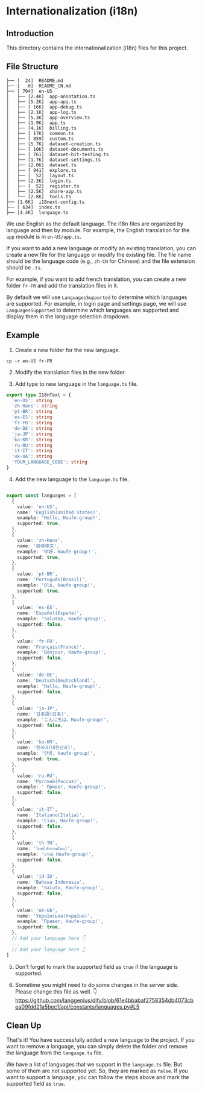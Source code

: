 # Internationalization (i18n)

## Introduction

This directory contains the internationalization (i18n) files for this project.

## File Structure

```
├── [  24]  README.md
├── [   0]  README_CN.md
├── [ 704]  en-US
│   ├── [2.4K]  app-annotation.ts
│   ├── [5.2K]  app-api.ts
│   ├── [ 16K]  app-debug.ts
│   ├── [2.1K]  app-log.ts
│   ├── [5.3K]  app-overview.ts
│   ├── [1.9K]  app.ts
│   ├── [4.1K]  billing.ts
│   ├── [ 17K]  common.ts
│   ├── [ 859]  custom.ts
│   ├── [5.7K]  dataset-creation.ts
│   ├── [ 10K]  dataset-documents.ts
│   ├── [ 761]  dataset-hit-testing.ts
│   ├── [1.7K]  dataset-settings.ts
│   ├── [2.0K]  dataset.ts
│   ├── [ 941]  explore.ts
│   ├── [  52]  layout.ts
│   ├── [2.3K]  login.ts
│   ├── [  52]  register.ts
│   ├── [2.5K]  share-app.ts
│   └── [2.8K]  tools.ts
├── [1.6K]  i18next-config.ts
├── [ 634]  index.ts
├── [4.4K]  language.ts
```

We use English as the default language. The i18n files are organized by language and then by module. For example, the English translation for the `app` module is in `en-US/app.ts`.

If you want to add a new language or modify an existing translation, you can create a new file for the language or modify the existing file. The file name should be the language code (e.g., `zh-CN` for Chinese) and the file extension should be `.ts`.

For example, if you want to add french translation, you can create a new folder `fr-FR` and add the translation files in it.

By default we will use `LanguagesSupported` to determine which languages are supported. For example, in login page and settings page, we will use `LanguagesSupported` to determine which languages are supported and display them in the language selection dropdown.

## Example

1. Create a new folder for the new language.

```
cp -r en-US fr-FR
```

2. Modify the translation files in the new folder.

3. Add type to new language in the `language.ts` file.

```typescript
export type I18nText = {
  'en-US': string
  'zh-Hans': string
  'pt-BR': string
  'es-ES': string
  'fr-FR': string
  'de-DE': string
  'ja-JP': string
  'ko-KR': string
  'ru-RU': string
  'it-IT': string
  'uk-UA': string
  'YOUR_LANGUAGE_CODE': string
}
```

4. Add the new language to the `language.ts` file.

```typescript

export const languages = [
  {
    value: 'en-US',
    name: 'English(United States)',
    example: 'Hello, Haufe-group!',
    supported: true,
  },
  {
    value: 'zh-Hans',
    name: '简体中文',
    example: '你好，Haufe-group！',
    supported: true,
  },
  {
    value: 'pt-BR',
    name: 'Português(Brasil)',
    example: 'Olá, Haufe-group!',
    supported: true,
  },
  {
    value: 'es-ES',
    name: 'Español(España)',
    example: 'Saluton, Haufe-group!',
    supported: false,
  },
  {
    value: 'fr-FR',
    name: 'Français(France)',
    example: 'Bonjour, Haufe-group!',
    supported: false,
  },
  {
    value: 'de-DE',
    name: 'Deutsch(Deutschland)',
    example: 'Hallo, Haufe-group!',
    supported: false,
  },
  {
    value: 'ja-JP',
    name: '日本語(日本)',
    example: 'こんにちは、Haufe-group!',
    supported: false,
  },
  {
    value: 'ko-KR',
    name: '한국어(대한민국)',
    example: '안녕, Haufe-group!',
    supported: true,
  },
  {
    value: 'ru-RU',
    name: 'Русский(Россия)',
    example: ' Привет, Haufe-group!',
    supported: false,
  },
  {
    value: 'it-IT',
    name: 'Italiano(Italia)',
    example: 'Ciao, Haufe-group!',
    supported: false,
  },
  {
    value: 'th-TH',
    name: 'ไทย(ประเทศไทย)',
    example: 'สวัสดี Haufe-group!',
    supported: false,
  },
  {
    value: 'id-ID',
    name: 'Bahasa Indonesia',
    example: 'Saluto, Haufe-group!',
    supported: false,
  },
  {
    value: 'uk-UA',
    name: 'Українська(Україна)',
    example: 'Привет, Haufe-group!',
    supported: true,
  },
  // Add your language here 👇
  ...
  // Add your language here 👆
]
```

5. Don't forget to mark the supported field as `true` if the language is supported.

6. Sometime you might need to do some changes in the server side. Please change this file as well. 👇
https://github.com/langgenius/dify/blob/61e4bbabaf2758354db4073cbea09fdd21a5bec1/api/constants/languages.py#L5



## Clean Up

That's it! You have successfully added a new language to the project. If you want to remove a language, you can simply delete the folder and remove the language from the `language.ts` file.

We have a list of languages that we support in the `language.ts` file. But some of them are not supported yet. So, they are marked as `false`. If you want to support a language, you can follow the steps above and mark the supported field as `true`.
